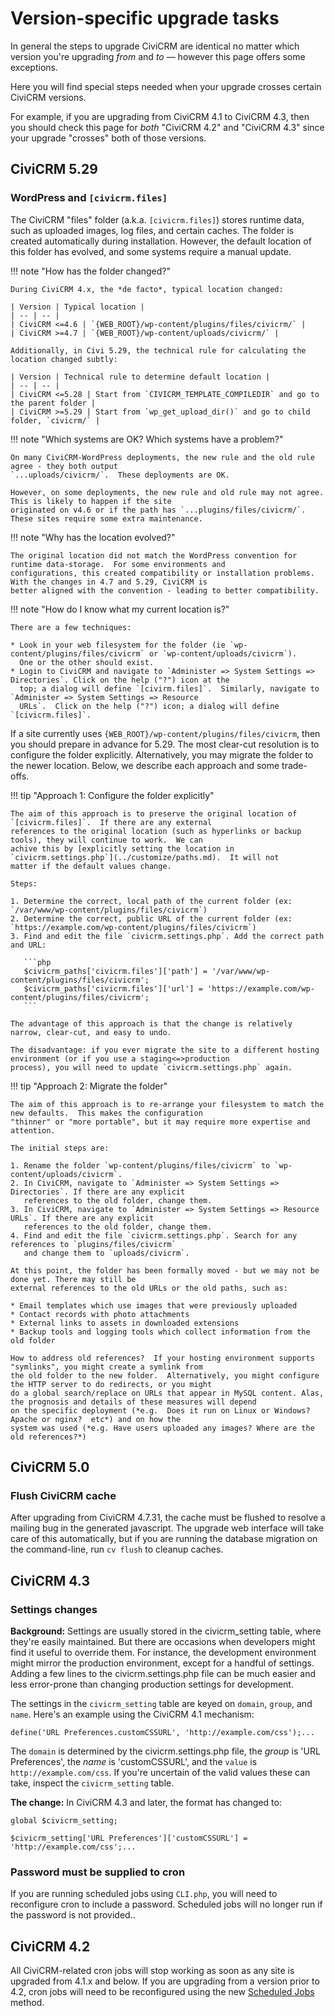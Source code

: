 # Version-specific upgrade tasks

In general the steps to upgrade CiviCRM are identical no matter which version you're upgrading _from_ and _to_ &mdash; however this page offers some exceptions.

Here you will find special steps needed when your upgrade crosses certain CiviCRM versions.

For example, if you are upgrading from CiviCRM 4.1 to CiviCRM 4.3, then you should check this page for *both* "CiviCRM 4.2" and "CiviCRM 4.3" since your upgrade "crosses" both of those versions.

## CiviCRM 5.29

### WordPress and `[civicrm.files]`

The CiviCRM "files" folder (a.k.a.  `[civicrm.files]`) stores runtime data, such as uploaded images, log files, and
certain caches.  The folder is created automatically during installation.  However, the default location of this folder
has evolved, and some systems require a manual update.

!!! note "How has the folder changed?"

    During CiviCRM 4.x, the *de facto*, typical location changed:

    | Version | Typical location |
    | -- | -- |
    | CiviCRM <=4.6 | `{WEB_ROOT}/wp-content/plugins/files/civicrm/` |
    | CiviCRM >=4.7 | `{WEB_ROOT}/wp-content/uploads/civicrm/` |

    Additionally, in Civi 5.29, the technical rule for calculating the location changed subtly:

    | Version | Technical rule to determine default location |
    | -- | -- |
    | CiviCRM <=5.28 | Start from `CIVICRM_TEMPLATE_COMPILEDIR` and go to the parent folder |
    | CiviCRM >=5.29 | Start from `wp_get_upload_dir()` and go to child folder, `civicrm/` |

!!! note "Which systems are OK? Which systems have a problem?"

    On many CiviCRM-WordPress deployments, the new rule and the old rule agree - they both output
    `...uploads/civicrm/`.  These deployments are OK.

    However, on some deployments, the new rule and old rule may not agree. This is likely to happen if the site
    originated on v4.6 or if the path has `...plugins/files/civicrm/`. These sites require some extra maintenance.

!!! note "Why has the location evolved?"

    The original location did not match the WordPress convention for runtime data-storage.  For some environments and
    configurations, this created compatibility or installation problems.  With the changes in 4.7 and 5.29, CiviCRM is
    better aligned with the convention - leading to better compatibility.

!!! note "How do I know what my current location is?"

    There are a few techniques:

    * Look in your web filesystem for the folder (ie `wp-content/plugins/files/civicrm` or `wp-content/uploads/civicrm`).
      One or the other should exist.
    * Login to CiviCRM and navigate to `Administer => System Settings => Directories`. Click on the help ("?") icon at the
      top; a dialog will define `[civirm.files]`.  Similarly, navigate to `Administer => System Settings => Resource
      URLs`.  Click on the help ("?") icon; a dialog will define `[civicrm.files]`.

If a site currently uses `{WEB_ROOT}/wp-content/plugins/files/civicrm`, then you should prepare in advance for 5.29. 
The most clear-cut resolution is to configure the folder explicitly.  Alternatively, you may migrate the folder to the
newer location.  Below, we describe each approach and some trade-offs.

!!! tip "Approach 1: Configure the folder explicitly"

    The aim of this approach is to preserve the original location of `[civicrm.files]`.  If there are any external
    references to the original location (such as hyperlinks or backup tools), they will continue to work.  We can
    achive this by [explicitly setting the location in `civicrm.settings.php`](../customize/paths.md).  It will not
    matter if the default values change.

    Steps:

    1. Determine the correct, local path of the current folder (ex: `/var/www/wp-content/plugins/files/civicrm`)
    2. Determine the correct, public URL of the current folder (ex: `https://example.com/wp-content/plugins/files/civicrm`)
    3. Find and edit the file `civicrm.settings.php`. Add the correct path and URL:

       ```php
       $civicrm_paths['civicrm.files']['path'] = '/var/www/wp-content/plugins/files/civicrm';
       $civicrm_paths['civicrm.files']['url'] = 'https://example.com/wp-content/plugins/files/civicrm';
       ```

    The advantage of this approach is that the change is relatively narrow, clear-cut, and easy to undo.

    The disadvantage: if you ever migrate the site to a different hosting environment (or if you use a staging<=>production
    process), you will need to update `civicrm.settings.php` again.

!!! tip "Approach 2: Migrate the folder"

    The aim of this approach is to re-arrange your filesystem to match the new defaults.  This makes the configuration
    "thinner" or "more portable", but it may require more expertise and attention.

    The initial steps are:

    1. Rename the folder `wp-content/plugins/files/civicrm` to `wp-content/uploads/civicrm`.
    2. In CiviCRM, navigate to `Administer => System Settings => Directories`. If there are any explicit
       references to the old folder, change them.
    3. In CiviCRM, navigate to `Administer => System Settings => Resource URLs`. If there are any explicit
       references to the old folder, change them.
    4. Find and edit the file `civicrm.settings.php`. Search for any references to `plugins/files/civicrm`
       and change them to `uploads/civicrm`.

    At this point, the folder has been formally moved - but we may not be done yet. There may still be
    external references to the old URLs or the old paths, such as:

    * Email templates which use images that were previously uploaded
    * Contact records with photo attachments
    * External links to assets in downloaded extensions
    * Backup tools and logging tools which collect information from the old folder

    How to address old references?  If your hosting environment supports "symlinks", you might create a symlink from
    the old folder to the new folder.  Alternatively, you might configure the HTTP server to do redirects, or you might
    do a global search/replace on URLs that appear in MySQL content. Alas, the prognosis and details of these measures will depend
    on the specific deployment (*e.g.  Does it run on Linux or Windows?  Apache or nginx?  etc*) and on how the
    system was used (*e.g. Have users uploaded any images? Where are the old references?*)

## CiviCRM 5.0

### Flush CiviCRM cache

After upgrading from CiviCRM 4.7.31, the cache must be flushed to resolve a mailing bug in the generated javascript. The upgrade web interface will take care of this automatically, but if you are running the database migration on the command-line, run `cv flush` to cleanup caches.

## CiviCRM 4.3

### Settings changes

**Background:** Settings are usually stored in the civicrm_setting table, where they're easily maintained. But there are occasions when developers might find it useful to override them. For instance, the development environment might mirror the production environment, except for a handful of settings. Adding a few lines to the civicrm.settings.php file can be much easier and less error-prone than changing production settings for development.

The settings in the `civicrm_setting` table are keyed on `domain`, `group`, and `name`. Here's an example using the CiviCRM 4.1 mechanism:

```
define('URL Preferences.customCSSURL', 'http://example.com/css');...
```

The `domain` is determined by the civicrm.settings.php file, the _group_ is 'URL Preferences', the _name_ is 'customCSSURL', and the `value` is `http://example.com/css`. If you're uncertain of the valid values these can take, inspect the `civicrm_setting` table.

**The change:** In CiviCRM 4.3 and later, the format has changed to:

```
global $civicrm_setting;
```

```
$civicrm_setting['URL Preferences']['customCSSURL'] = 'http://example.com/css';...
```

### Password must be supplied to cron

If you are running scheduled jobs using `CLI.php`, you will need to reconfigure cron to include a password. Scheduled jobs will no longer run if the password is not provided..


## CiviCRM 4.2

All CiviCRM-related cron jobs will stop working as soon as any site is upgraded from 4.1.x and below. If you are upgrading from a version prior to 4.2, cron jobs will need to be reconfigured using the new [Scheduled Jobs](../setup/jobs.md) method.

